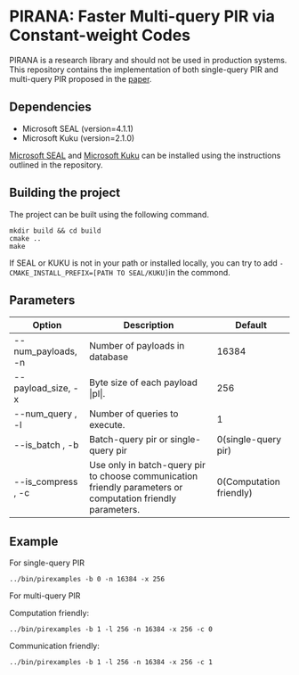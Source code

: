 # PIRANA: Faster Multi-query PIR via Constant-weight Codes

PIRANA is a research library and should not be used in production systems. 
This repository contains the implementation of both single-query PIR and multi-query PIR proposed in the [paper](https://eprint.iacr.org/2022/1401).

## Dependencies
- Microsoft SEAL (version=4.1.1)
- Microsoft Kuku (version=2.1.0)

[Microsoft SEAL](https://github.com/microsoft/SEAL) and [Microsoft Kuku](https://github.com/microsoft/Kuku) can be installed using the instructions outlined in the repository.

## Building the project
The project can be built using the following command.
```
mkdir build && cd build
cmake ..
make
```
If SEAL or KUKU is not in your path or installed locally, you can try to add `-CMAKE_INSTALL_PREFIX=[PATH TO SEAL/KUKU]`in the commond.

## Parameters
| Option             | Description                                         |Default|
|----------------------|-----------------------------------------------------|-------|
| --num_payloads, -n | Number of payloads in database                      |16384|
| --payload_size, -x | Byte size of each payload \|pl\|.                   | 256|
| --num_query   , -l | Number of queries to execute.                      |1|
| --is_batch    , -b | Batch-query pir or single-query pir     |0(single-query pir)|
| --is_compress , -c | Use only in batch-query pir to choose communication friendly parameters or computation friendly parameters.      |0(Computation friendly)|


## Example
For single-query PIR
```
../bin/pirexamples -b 0 -n 16384 -x 256
```
For multi-query PIR

Computation friendly:
```
../bin/pirexamples -b 1 -l 256 -n 16384 -x 256 -c 0
```

Communication friendly:
```
../bin/pirexamples -b 1 -l 256 -n 16384 -x 256 -c 1 
```
